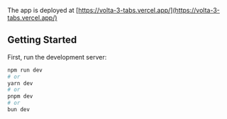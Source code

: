The app is deployed at [https://volta-3-tabs.vercel.app/](https://volta-3-tabs.vercel.app/)

## Getting Started

First, run the development server:

```bash
npm run dev
# or
yarn dev
# or
pnpm dev
# or
bun dev
```
